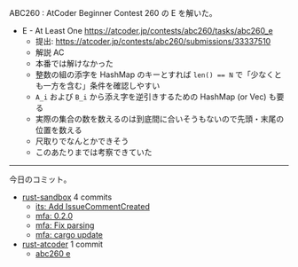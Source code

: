 ABC260 : AtCoder Beginner Contest 260 の E を解いた。

- E - At Least One
  <https://atcoder.jp/contests/abc260/tasks/abc260_e>
  - 提出: <https://atcoder.jp/contests/abc260/submissions/33337510>
  - 解説 AC
  - 本番では解けなかった
  - 整数の組の添字を HashMap のキーとすれば `len() == N` で「少なくとも一方を含む」条件を確認しやすい
  - `A_i` および `B_i` から添え字を逆引きするための HashMap (or Vec) も要る
  - 実際の集合の数を数えるのは到底間に合いそうもないので先頭・末尾の位置を数える
  - 尺取りでなんとかできそう
  - このあたりまでは考察できていた

---

今日のコミット。

- [rust-sandbox](https://github.com/bouzuya/rust-sandbox) 4 commits
  - [its: Add IssueCommentCreated](https://github.com/bouzuya/rust-sandbox/commit/d5ef1f7f7631673e6ae60956252e310aa453e3d2)
  - [mfa: 0.2.0](https://github.com/bouzuya/rust-sandbox/commit/0bcade3d66c8d1a7c21bc73a05bf56c6893ecf16)
  - [mfa: Fix parsing](https://github.com/bouzuya/rust-sandbox/commit/855da5f97b4ec11bed1d91a2afa6d0caebe0fa5a)
  - [mfa: cargo update](https://github.com/bouzuya/rust-sandbox/commit/00489aa8427ad8a6f691cfdf6a23caca057a785d)
- [rust-atcoder](https://github.com/bouzuya/rust-atcoder) 1 commit
  - [abc260 e](https://github.com/bouzuya/rust-atcoder/commit/2cbb4e0ef5b31960cccdaf20b362241ade7eac6a)
